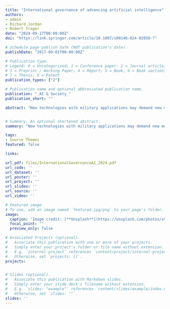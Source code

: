 ```yaml
---
title: "International governance of advancing artificial intelligence"
authors:
- admin
- Richard Jordan
- Robert Trager
date: "2024-09-17T00:00:00Z"
doi: "https://link.springer.com/article/10.1007/s00146-024-02050-7"

# Schedule page publish date (NOT publication's date).
publishDate: "2017-09-01T00:00:00Z"

# Publication type.
# Legend: 0 = Uncategorized; 1 = Conference paper; 2 = Journal article;
# 3 = Preprint / Working Paper; 4 = Report; 5 = Book; 6 = Book section;
# 7 = Thesis; 8 = Patent
publication_types: ["2"]

# Publication name and optional abbreviated publication name.
publication: "_AI & Society_"
publication_short: ""

abstract: "New technologies with military applications may demand new modes of governance. In this article, we develop a taxonomy of technology governance forms, outline their strengths, and red-team their weaknesses. In particular, we consider the challenges and opportunities posed by advancing artificial intelligence, which is likely to have substantial dual-use properties. We conclude that subnational governance, though prevalent and mitigating some risks, is insufficient when the individual rewards from societally harmful actions outweigh normative sanctions, as is likely to be the case with AI. Nationally enforced standards are promising ways to govern AI deployment, but they are less viable in the “race-to-the-bottom” environments that are becoming common. When it comes to powerful technologies with military implications, there is only one multilateral option with a strong historical precedent: a non-proliferation plus norms-of-use regime, which we call NPT+. We believe that a non-proliferation regime may, therefore, be the necessary foundation for AI governance. However, AI may exhibit characteristics that would make a non-proliferation regime less effective than it has proven for nuclear weapons. As an alternative, verification-backed restrictions on AI development and use would address more risks, but they face challenges in the case of advanced AI, and we show how these challenges may not have technical solutions. Perhaps more importantly, we show that there is no clear example of major powers restricting the development of a powerful military technology when that technology lacks a ready substitute. We, therefore, turn to a final alternative, International Monopoly, which was the preferred solution of many scholars and policymakers in the early nuclear era. It should be considered again for governing AI: a monopoly would require less-invasive monitoring, though at the possible cost of eroding national sovereignty. Ultimately, we conclude that it is too soon to tell whether a non-proliferation regime, a verification-based regime, or an International Monopoly is most feasible for governing AI. Nonetheless, a variety of policies would yield a high return across all three scenarios, and we conclude by identifying some of these steps that could be taken today."


# Summary. An optional shortened abstract.
summary: "New technologies with military applications may demand new modes of governance. In this article, we develop a taxonomy of technology governance forms, outline their strengths, and red-team their weaknesses. In particular, we consider the challenges and opportunities posed by advancing artificial intelligence, which is likely to have substantial dual-use properties. We conclude that it is too soon to tell whether a non-proliferation regime, a verification-based regime, or an International Monopoly is most feasible for governing AI. Nonetheless, a variety of policies would yield a high return across all three scenarios, and we conclude by identifying some of these steps that could be taken today."

tags:
- Source Themes
featured: false

links:

url_pdf: files/InternationalGovernanceAI_2024.pdf
url_code: ''
url_dataset: ''
url_poster: ''
url_project: ''
url_slides: ''
url_source: ''
url_video: ''

# Featured image
# To use, add an image named `featured.jpg/png` to your page's folder. 
image:
  caption: 'Image credit: [**Unsplash**](https://unsplash.com/photos/s9CC2SKySJM)'
  focal_point: ""
  preview_only: false

# Associated Projects (optional).
#   Associate this publication with one or more of your projects.
#   Simply enter your project's folder or file name without extension.
#   E.g. `internal-project` references `content/project/internal-project/index.md`.
#   Otherwise, set `projects: []`.
projects:


# Slides (optional).
#   Associate this publication with Markdown slides.
#   Simply enter your slide deck's filename without extension.
#   E.g. `slides: "example"` references `content/slides/example/index.md`.
#   Otherwise, set `slides: ""`.
slides: ''
---
```

